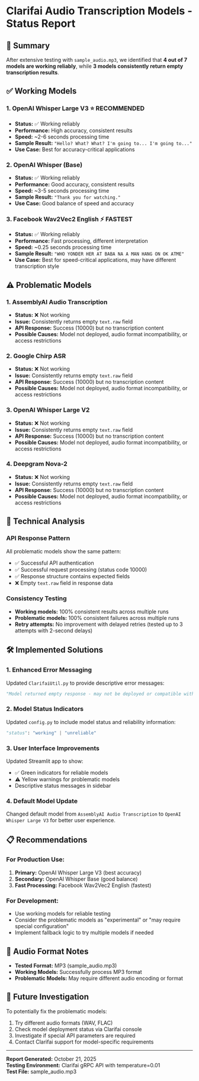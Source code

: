 # Clarifai Audio Transcription Models - Status Report

## 🎯 Summary

After extensive testing with `sample_audio.mp3`, we identified that **4 out of 7 models are working reliably**, while **3 models consistently return empty transcription results**.

## ✅ Working Models

### 1. OpenAI Whisper Large V3 ⭐ **RECOMMENDED**
- **Status:** ✅ Working reliably
- **Performance:** High accuracy, consistent results
- **Speed:** ~2-6 seconds processing time
- **Sample Result:** `"Hello? What? What? I'm going to... I'm going to..."`
- **Use Case:** Best for accuracy-critical applications

### 2. OpenAI Whisper (Base)
- **Status:** ✅ Working reliably  
- **Performance:** Good accuracy, consistent results
- **Speed:** ~3-5 seconds processing time
- **Sample Result:** `"Thank you for watching."`
- **Use Case:** Good balance of speed and accuracy

### 3. Facebook Wav2Vec2 English ⚡ **FASTEST**
- **Status:** ✅ Working reliably
- **Performance:** Fast processing, different interpretation
- **Speed:** ~0.25 seconds processing time
- **Sample Result:** `"WHO YONDER HER AT BABA NA A MAN HANG ON OK ATME"`
- **Use Case:** Best for speed-critical applications, may have different transcription style

## ⚠️ Problematic Models

### 1. AssemblyAI Audio Transcription
- **Status:** ❌ Not working
- **Issue:** Consistently returns empty `text.raw` field
- **API Response:** Success (10000) but no transcription content
- **Possible Causes:** Model not deployed, audio format incompatibility, or access restrictions

### 2. Google Chirp ASR  
- **Status:** ❌ Not working
- **Issue:** Consistently returns empty `text.raw` field
- **API Response:** Success (10000) but no transcription content
- **Possible Causes:** Model not deployed, audio format incompatibility, or access restrictions

### 3. OpenAI Whisper Large V2
- **Status:** ❌ Not working
- **Issue:** Consistently returns empty `text.raw` field
- **API Response:** Success (10000) but no transcription content
- **Possible Causes:** Model not deployed, audio format incompatibility, or access restrictions

### 4. Deepgram Nova-2
- **Status:** ❌ Not working
- **Issue:** Consistently returns empty `text.raw` field
- **API Response:** Success (10000) but no transcription content
- **Possible Causes:** Model not deployed, audio format incompatibility, or access restrictions

## 🔬 Technical Analysis

### API Response Pattern
All problematic models show the same pattern:
- ✅ Successful API authentication
- ✅ Successful request processing (status code 10000)
- ✅ Response structure contains expected fields
- ❌ Empty `text.raw` field in response data

### Consistency Testing
- **Working models:** 100% consistent results across multiple runs
- **Problematic models:** 100% consistent failures across multiple runs
- **Retry attempts:** No improvement with delayed retries (tested up to 3 attempts with 2-second delays)

## 🛠️ Implemented Solutions

### 1. Enhanced Error Messaging
Updated `ClarifaiUtil.py` to provide descriptive error messages:
```python
"Model returned empty response - may not be deployed or compatible with audio format"
```

### 2. Model Status Indicators  
Updated `config.py` to include model status and reliability information:
```python
"status": "working" | "unreliable"
```

### 3. User Interface Improvements
Updated Streamlit app to show:
- ✅ Green indicators for reliable models
- ⚠️ Yellow warnings for problematic models
- Descriptive status messages in sidebar

### 4. Default Model Update
Changed default model from `AssemblyAI Audio Transcription` to `OpenAI Whisper Large V3` for better user experience.

## 📋 Recommendations

### For Production Use:
1. **Primary:** OpenAI Whisper Large V3 (best accuracy)
2. **Secondary:** OpenAI Whisper Base (good balance)  
3. **Fast Processing:** Facebook Wav2Vec2 English (fastest)

### For Development:
- Use working models for reliable testing
- Consider the problematic models as "experimental" or "may require special configuration"
- Implement fallback logic to try multiple models if needed

## 🎵 Audio Format Notes
- **Tested Format:** MP3 (sample_audio.mp3)
- **Working Models:** Successfully process MP3 format
- **Problematic Models:** May require different audio encoding or format

## 🔮 Future Investigation
To potentially fix the problematic models:
1. Try different audio formats (WAV, FLAC)
2. Check model deployment status via Clarifai console
3. Investigate if special API parameters are required
4. Contact Clarifai support for model-specific requirements

---

**Report Generated:** October 21, 2025  
**Testing Environment:** Clarifai gRPC API with temperature=0.01  
**Test File:** sample_audio.mp3